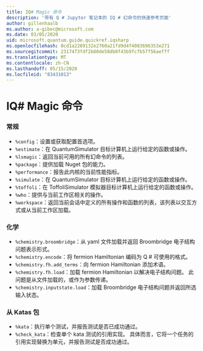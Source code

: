 ```yaml
---
title: IQ# Magic 命令
description: '带有 Q # Jupyter 笔记本的 IQ # 幻命令的快速参考页面'
author: gillenhaalb
ms.author: a-gibec@microsoft.com
ms.date: 03/05/2020
uid: microsoft.quantum.guide.quickref.iqsharp
ms.openlocfilehash: 0cd1a2289132e2760a21fd9d4f4083696353e271
ms.sourcegitcommit: 2317473fdf2b80de58db0f43b9fcfb57f56aefff
ms.translationtype: MT
ms.contentlocale: zh-CN
ms.lasthandoff: 05/15/2020
ms.locfileid: "83431013"
---
```

# <a name="iq-magic-commands"></a>IQ# Magic 命令

### <a name="general"></a>常规

- `%config`：设置或获取配置首选项。
- `%estimate`：在 QuantumSimulator 目标计算机上运行给定的函数或操作。
- `%lsmagic`：返回当前可用的所有幻命令的列表。
- `%package`：提供加载 Nuget 包的能力。
- `%performance`：报告此内核的当前性能指标。
- `%simulate`：在 QuantumSimulator 目标计算机上运行给定的函数或操作。
- `%toffoli`：在 ToffoliSimulator 模拟器目标计算机上运行给定的函数或操作。
- `%who`：提供与当前工作区相关的操作。
- `%workspace`：返回当前会话中定义的所有操作和函数的列表，该列表以交互方式或从当前工作区加载。

### <a name="chemistry"></a>化学

- `%chemistry.broombridge`：从 yaml 文件加载并返回 Broombridge 电子结构问题表示形式。
- `%chemistry.encode`：将 fermion Hamiltonian 编码为 Q # 可使用的格式。
- `%chemistry.fh.add_terms`：向 fermion Hamiltonian 添加术语。
- `%chemistry.fh.load`：加载 fermion Hamiltonian 以解决电子结构问题。 此问题是从文件加载的，或作为参数传递。
- `%chemistry.inputstate.load`：加载 Broombridge 电子结构问题并返回所选输入状态。

### <a name="from-microsoftquantumkatas-package"></a>从 Katas 包

- `%kata`：执行单个测试，并报告测试是否已成功通过。
- `%check_kata`：检查单个 kata 测试的引用实现。
    具体而言，它将一个任务的引用实现替换为单元，并报告测试是否成功通过。

